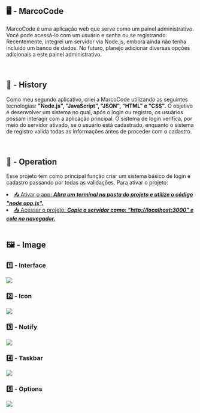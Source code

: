 <h2>🖥 - MarcoCode </h2>
<p>MarcoCode é uma aplicação web que serve como um painel administrativo. Você pode acessá-lo com um usuário e senha ou se registrando. Recentemente, integrei um servidor via Node.js, embora ainda não tenha incluído um banco de dados. No futuro, planejo adicionar diversas opções adicionais a este painel administrativo.</p>
<br>
<h2>📖 - History</h2>
<p>Como meu segundo aplicativo, criei a MarcoCode utilizando as seguintes tecnologias: <strong>"Node.js", "JavaScript", "JSON", "HTML" e "CSS".</strong> O objetivo é desenvolver um sistema no qual, após o login ou registro, os usuários possam interagir com a aplicação principal. O sistema de login verifica, por meio do servidor ativado, se o usuário está cadastrado, enquanto o sistema de registro valida todas as informações antes de proceder com o cadastro.</p>
<br>
<h2>🔎 - Operation</h2>
<p>Esse projeto tem como principal função criar um sistema básico de login e cadastro passando por todas as validações. Para ativar o projeto:</strong></p>
<u>
<li>📥 Ativar o app: <strong><em>Abra um terminal na pasta do projeto e utilize o código "node app.js".</strong></em></li>
<li>📥 Acessar o projeto: <strong><em>Copie o servidor como: "http://localhost:3000" e cole no navegador.</em></li>
</u>
<br>
<h2>🖼 - Image</h2>
<h3>1️⃣ - Interface</h3>
<img src="https://github.com/mfelipedev/insta-post/assets/154093522/bc5c5952-b4a8-4c68-b7ef-0616f44c46e5">
<br>
<h3>2️⃣ - Icon</h3>
<img src="https://github.com/mfelipedev/insta-post/assets/154093522/fb4bd1e3-68ce-4479-8eb2-48ef2a90b177">
<br>
<h3>3️⃣ - Notify</h3>
<img src="https://github.com/mfelipedev/insta-post/assets/154093522/56a4ec06-80f2-4e29-9af7-43410981c8e0">
<br>
<h3>4️⃣ - Taskbar</h3>
<img src="https://github.com/mfelipedev/insta-post/assets/154093522/c2f99cb5-91c6-4ea9-b454-a72d8529be06">
<br>
<h3>5️⃣ - Options</h3>
<img src="https://github.com/mfelipedev/insta-post/assets/154093522/64809de1-17fb-4c6d-abc4-cba6b94e2c7b">
<br>


